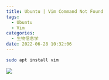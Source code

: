 ```yaml
---
title: Ubuntu | Vim Command Not Found
tags:
  - Ubuntu
  - Vim
categories:
  - 生物信息学 
date: 2022-06-28 10:32:06
---
```


```bash
sudo apt install vim
```
![](https://static.gridea.dev/335395751264780883/S_pSmi6iM.png)